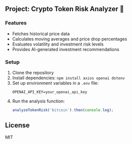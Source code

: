 ## Project: Crypto Token Risk Analyzer 🚀

### Features
- Fetches historical price data
- Calculates moving averages and price drop percentages
- Evaluates volatility and investment risk levels
- Provides AI-generated investment recommendations

### Setup
1. Clone the repository
2. Install dependencies: `npm install axios openai dotenv`
3. Set up environment variables in a `.env` file:
   ```env
   OPENAI_API_KEY=your_openai_api_key
   ```
4. Run the analysis function:
   ```typescript
   analyzeTokenRisk('bitcoin').then(console.log);
   ```

## License
MIT

